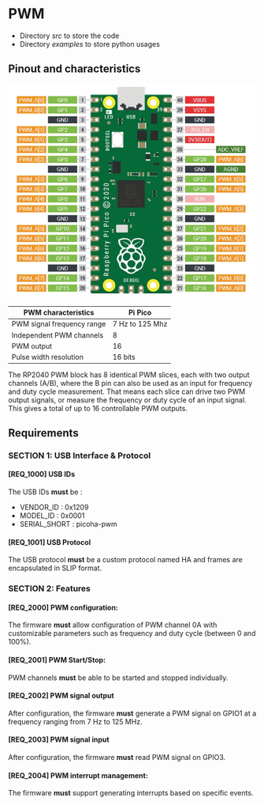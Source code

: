 # PWM

- Directory *src* to store the code
- Directory *examples* to store python usages

## Pinout and characteristics

![](img/picoha_pwm_pinout.png)

|PWM characteristics 		|Pi Pico		|
|------- 			        | -------		|
|PWM signal frequency range	|7 Hz to 125 Mhz|
|Independent PWM channels	|8			    |
|PWM output			        |16			    |
|Pulse width resolution	    |16 bits		|

The RP2040 PWM block has 8 identical PWM slices, each with two output channels (A/B), where the B pin can also be used as an input for frequency and duty cycle measurement. That means each slice can drive two PWM output signals, or measure the frequency or duty cycle of an input signal. This gives a total of up to 16 controllable PWM outputs.

## Requirements

### SECTION 1: USB Interface & Protocol

#### [REQ_1000] USB IDs

The USB IDs **must** be :
- VENDOR_ID : 0x1209
- MODEL_ID : 0x0001
- SERIAL_SHORT : picoha-pwm

#### [REQ_1001] USB Protocol

The USB protocol **must** be a custom protocol named HA and frames are encapsulated in SLIP format.

### SECTION 2: Features

#### [REQ_2000] PWM configuration:

The firmware **must** allow configuration of PWM channel 0A with customizable parameters such as frequency and duty cycle (between 0 and 100%).

#### [REQ_2001] PWM Start/Stop:

PWM channels **must** be able to be started and stopped individually.

#### [REQ_2002] PWM signal output

After configuration, the firmware **must** generate a PWM signal on GPIO1 at a frequency ranging from 7 Hz to 125 MHz.

#### [REQ_2003] PWM signal input

After configuration, the firmware **must** read PWM signal on GPIO3.

#### [REQ_2004] PWM interrupt management:

The firmware **must** support generating interrupts based on specific events.
